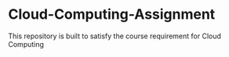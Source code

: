 # Cloud-Computing-Assignment
This repository is built to satisfy the course requirement for Cloud Computing
